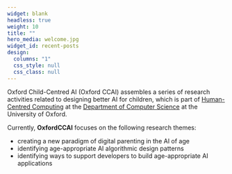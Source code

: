 ```yaml
---
widget: blank
headless: true
weight: 10
title: ""
hero_media: welcome.jpg
widget_id: recent-posts
design:
  columns: "1"
  css_style: null
  css_class: null
---
```

Oxford Child-Centred AI (Oxford CCAI) assembles a series of research activities related to designing better AI for children, which is part of [Human-Centred Computing](http://hcc.cs.ox.ac.uk/) at the [Department of Computer Science](http://www.cs.ox.ac.uk/) at the University of Oxford.

Currently, **OxfordCCAI** focuses on the following research themes:

* creating a new paradigm of digital parenting in the AI of age
* identifying age-appropriate AI algorithmic design patterns
* identifying ways to support developers to build age-appropriate AI applications